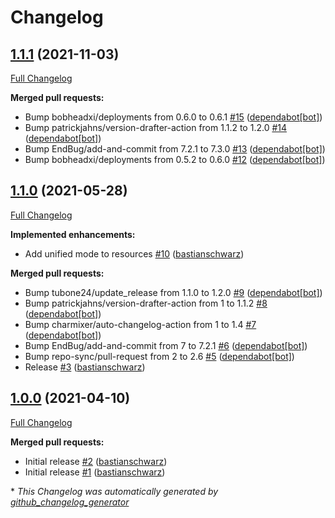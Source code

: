 # Changelog

## [1.1.1](https://github.com/codenamephp/chef.cookbook.edge/tree/1.1.1) (2021-11-03)

[Full Changelog](https://github.com/codenamephp/chef.cookbook.edge/compare/1.1.0...1.1.1)

**Merged pull requests:**

- Bump bobheadxi/deployments from 0.6.0 to 0.6.1 [\#15](https://github.com/codenamephp/chef.cookbook.edge/pull/15) ([dependabot[bot]](https://github.com/apps/dependabot))
- Bump patrickjahns/version-drafter-action from 1.1.2 to 1.2.0 [\#14](https://github.com/codenamephp/chef.cookbook.edge/pull/14) ([dependabot[bot]](https://github.com/apps/dependabot))
- Bump EndBug/add-and-commit from 7.2.1 to 7.3.0 [\#13](https://github.com/codenamephp/chef.cookbook.edge/pull/13) ([dependabot[bot]](https://github.com/apps/dependabot))
- Bump bobheadxi/deployments from 0.5.2 to 0.6.0 [\#12](https://github.com/codenamephp/chef.cookbook.edge/pull/12) ([dependabot[bot]](https://github.com/apps/dependabot))

## [1.1.0](https://github.com/codenamephp/chef.cookbook.edge/tree/1.1.0) (2021-05-28)

[Full Changelog](https://github.com/codenamephp/chef.cookbook.edge/compare/1.0.0...1.1.0)

**Implemented enhancements:**

- Add unified mode to resources [\#10](https://github.com/codenamephp/chef.cookbook.edge/pull/10) ([bastianschwarz](https://github.com/bastianschwarz))

**Merged pull requests:**

- Bump tubone24/update\_release from 1.1.0 to 1.2.0 [\#9](https://github.com/codenamephp/chef.cookbook.edge/pull/9) ([dependabot[bot]](https://github.com/apps/dependabot))
- Bump patrickjahns/version-drafter-action from 1 to 1.1.2 [\#8](https://github.com/codenamephp/chef.cookbook.edge/pull/8) ([dependabot[bot]](https://github.com/apps/dependabot))
- Bump charmixer/auto-changelog-action from 1 to 1.4 [\#7](https://github.com/codenamephp/chef.cookbook.edge/pull/7) ([dependabot[bot]](https://github.com/apps/dependabot))
- Bump EndBug/add-and-commit from 7 to 7.2.1 [\#6](https://github.com/codenamephp/chef.cookbook.edge/pull/6) ([dependabot[bot]](https://github.com/apps/dependabot))
- Bump repo-sync/pull-request from 2 to 2.6 [\#5](https://github.com/codenamephp/chef.cookbook.edge/pull/5) ([dependabot[bot]](https://github.com/apps/dependabot))
- Release [\#3](https://github.com/codenamephp/chef.cookbook.edge/pull/3) ([bastianschwarz](https://github.com/bastianschwarz))

## [1.0.0](https://github.com/codenamephp/chef.cookbook.edge/tree/1.0.0) (2021-04-10)

[Full Changelog](https://github.com/codenamephp/chef.cookbook.edge/compare/f4448e38e33d59bd7bc2d6aca364330a76ef0be6...1.0.0)

**Merged pull requests:**

- Initial release [\#2](https://github.com/codenamephp/chef.cookbook.edge/pull/2) ([bastianschwarz](https://github.com/bastianschwarz))
- Initial release [\#1](https://github.com/codenamephp/chef.cookbook.edge/pull/1) ([bastianschwarz](https://github.com/bastianschwarz))



\* *This Changelog was automatically generated by [github_changelog_generator](https://github.com/github-changelog-generator/github-changelog-generator)*
